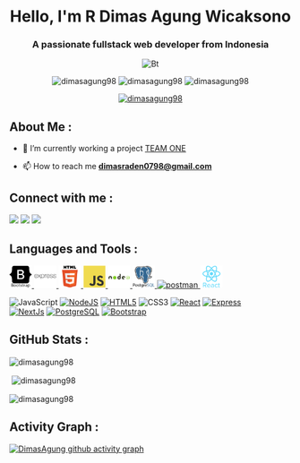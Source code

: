 <h1 align="center">Hello, I'm R Dimas Agung Wicaksono</h1>
<h3 align="center">A passionate fullstack web developer from Indonesia</h3>

<p align="center"><img src="https://user-images.githubusercontent.com/49580304/110318584-81067880-7fc2-11eb-8391-152d308e7f2b.gif" alt="Bt">

<p align="center"> 
  <img src="https://komarev.com/ghpvc/?username=dimasagung98&label=Profile%20views&color=0e75b6&style=flat" alt="dimasagung98" />
  <img src="https://img.shields.io/github/followers/dimasagung98?style=social" alt="dimasagung98" />
  <img src="https://visitor-badge.laobi.icu/badge?page_id=dimasagung98.repoName" alt="dimasagung98" />
  </p>

<p align="center"> <a href="https://github.com/ryo-ma/github-profile-trophy"><img src="https://github-profile-trophy.vercel.app/?username=dimasagung98" alt="dimasagung98" /></a> </p>

## About Me :

- 🔭 I’m currently working a project [TEAM ONE](https://github.com/DimasAgung98/BINAR-CHALLENGE-CHAPT-9-KELOMPOK-1)

- 📫 How to reach me **dimasraden0798@gmail.com**

## Connect with me :

<p align="left">
<a href="mailto:dimasraden0798@gmail.com" target="_blank" rel="noreferrer"><img src="https://img.shields.io/badge/Gmail-D14836?style=for-the-badge&logo=gmail&logoColor=white"/></a>
<a href="https://www.linkedin.com/in/dimasagungw98/" target="_blank" rel="noreferrer"><img src="https://img.shields.io/badge/LinkedIn-0077B5?style=for-the-badge&logo=linkedin&logoColor=white"/></a>
<a href="http://www.instagram.com/dimasagungw_" target="_blank" rel="noreferrer"><img src="https://img.shields.io/badge/Instagram-E4405F?style=for-the-badge&logo=instagram&logoColor=white"/></a>
</p>

## Languages and Tools :
<p align="left"> 
 <a href="https://getbootstrap.com" target="_blank" rel="noreferrer"> <img src="https://raw.githubusercontent.com/devicons/devicon/master/icons/bootstrap/bootstrap-plain-wordmark.svg" alt="bootstrap" width="40" height="40"/> </a> <a href="https://expressjs.com" target="_blank" rel="noreferrer"> <img src="https://raw.githubusercontent.com/devicons/devicon/master/icons/express/express-original-wordmark.svg" alt="express" width="40" height="40"/> </a> <a href="https://www.w3.org/html/" target="_blank" rel="noreferrer"> <img src="https://raw.githubusercontent.com/devicons/devicon/master/icons/html5/html5-original-wordmark.svg" alt="html5" width="40" height="40"/> </a> <a href="https://developer.mozilla.org/en-US/docs/Web/JavaScript" target="_blank" rel="noreferrer"> <img src="https://raw.githubusercontent.com/devicons/devicon/master/icons/javascript/javascript-original.svg" alt="javascript" width="40" height="40"/> </a> <a href="https://nodejs.org" target="_blank" rel="noreferrer"> <img src="https://raw.githubusercontent.com/devicons/devicon/master/icons/nodejs/nodejs-original-wordmark.svg" alt="nodejs" width="40" height="40"/> </a> <a href="https://www.postgresql.org" target="_blank" rel="noreferrer"> <img src="https://raw.githubusercontent.com/devicons/devicon/master/icons/postgresql/postgresql-original-wordmark.svg" alt="postgresql" width="40" height="40"/> </a> <a href="https://postman.com" target="_blank" rel="noreferrer"> <img src="https://www.vectorlogo.zone/logos/getpostman/getpostman-icon.svg" alt="postman" width="40" height="40"/> </a> <a href="https://reactjs.org/" target="_blank" rel="noreferrer"> <img src="https://raw.githubusercontent.com/devicons/devicon/master/icons/react/react-original-wordmark.svg" alt="react" width="40" height="40"/> </a>
</p>
<p align="left>
 <a href="https://developer.mozilla.org/en-US/docs/Web/JavaScript" target="_blank" rel="noreferrer"><img src="https://img.shields.io/badge/JavaScript-323330?style=for-the-badge&logo=javascript&logoColor=F7DF1E" alt="JavaScript" /></a>
<a href="https://nodejs.org/en/" target="_blank" rel="noreferrer"><img src="https://img.shields.io/badge/Node.js-339933?style=for-the-badge&logo=nodedotjs&logoColor=white" alt="NodeJS" /></a>
<a href="https://developer.mozilla.org/en-US/docs/Glossary/HTML5" target="_blank" rel="noreferrer"><img src="https://img.shields.io/badge/HTML5-E34F26?style=for-the-badge&logo=html5&logoColor=white" alt="HTML5" /></a>
<a target="_blank" rel="noreferrer"><img src="https://img.shields.io/badge/CSS3-1572B6?style=for-the-badge&logo=css3&logoColor=white" alt="CSS3" /></a>
<a href="https://reactjs.org/" target="_blank" rel="noreferrer"><img src="https://img.shields.io/badge/React-20232A?style=for-the-badge&logo=react&logoColor=61DAFB" alt="React" /></a>
<a href="https://expressjs.com/" target="_blank" rel="noreferrer"><img src="https://img.shields.io/badge/Express.js-000000?style=for-the-badge&logo=express&logoColor=white" alt="Express" /></a>
<br>
<a href="https://nextjs.org/docs" target="_blank" rel="noreferrer"><img src="https://img.shields.io/badge/next.js-000000?style=for-the-badge&logo=nextdotjs&logoColor=white" alt="NextJs" /></a>
<a href="https://www.postgresql.org/" target="_blank" rel="noreferrer"><img src="https://img.shields.io/badge/PostgreSQL-316192?style=for-the-badge&logo=postgresql&logoColor=white" alt="PostgreSQL" /></a>
<a href="https://getbootstrap.com/" target="_blank" rel="noreferrer"><img src="https://img.shields.io/badge/Bootstrap-563D7C?style=for-the-badge&logo=bootstrap&logoColor=white" alt="Bootstrap" /></a>
          </p>


## GitHub Stats :
<p><img align="center" src="https://github-readme-stats.vercel.app/api/top-langs?username=dimasagung98&show_icons=true&locale=en&layout=compact" alt="dimasagung98" /></p>

<p>&nbsp;<img align="center" src="https://github-readme-stats.vercel.app/api?username=dimasagung98&show_icons=true&locale=en" alt="dimasagung98" /></p>

<p><img align="center" src="https://github-readme-streak-stats.herokuapp.com/?user=dimasagung98&" alt="dimasagung98" /></p>

## Activity Graph :

[![DimasAgung github activity graph](https://activity-graph.herokuapp.com/graph?username=dimasagung98&bg_color=000&color=fff&line=00E676&point=fff&hide_border=true)](https://github.com/DimasAgung98/BINAR-CHALLENGE-CHAPT-9-KELOMPOK-1)
